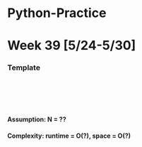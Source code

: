 # Python-Practice

# Week 39 [5/24-5/30]

### Template
# []()
```sql
```

# []()
```python
```
#### Assumption: N = ??
#### Complexity: runtime = O(?), space = O(?)